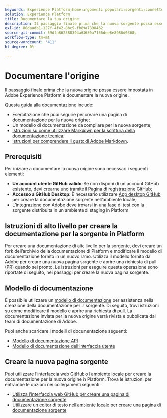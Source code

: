 ```yaml
---
keywords: Experience Platform;home;argomenti popolari;sorgenti;connettori;connettori sorgente;origini sdk;sdk;SDK
solution: Experience Platform
title: Documentare la tua origine
description: Il passaggio finale prima che la nuova sorgente possa essere resa attiva in Adobe Experience Platform è quello di documentare la nuova sorgente.
exl-id: 80daadb1-127f-4f42-8bc9-fb89a7898462
source-git-commit: 59dfa862388394a68630a7136dee8e8988d0368c
workflow-type: tm+mt
source-wordcount: '411'
ht-degree: 0%

---
```


# Documentare l&#39;origine

Il passaggio finale prima che la nuova origine possa essere impostata in Adobe Experience Platform è documentare la nuova origine.

Questa guida alla documentazione include:

* Esercitazione che puoi seguire per creare una pagina di documentazione per la nuova origine;
* Un modello di documentazione da compilare per la nuova sorgente;
* [Istruzioni su come utilizzare Markdown per la scrittura della documentazione tecnica](https://experienceleague.adobe.com/docs/contributor/contributor-guide/writing-essentials/markdown.html?lang=en);
* [Istruzioni per comprendere il gusto di Adobe Markdown](https://experienceleague.adobe.com/docs/contributor/contributor-guide/writing-essentials/markdown.html?lang=en#custom-markdown-extensions).

## Prerequisiti

Per iniziare a documentare la nuova origine sono necessari i seguenti elementi:

* **Un account utente GitHub valido**: Se non disponi di un account GitHub esistente, devi crearne uno tramite il [Pagina di registrazione GitHub](https://github.com/);
* **Accesso a GitHub Desktop**: È necessario utilizzare [App desktop GitHub](https://desktop.github.com/) per creare la documentazione sorgente nell’ambiente locale;
* L’integrazione con Adobe deve trovarsi in una fase di test con la sorgente distribuita in un ambiente di staging in Platform.

## Istruzioni di alto livello per creare la documentazione per la sorgente in Platform

Per creare una documentazione di alto livello per la sorgente, devi creare un fork dell’archivio della documentazione di Platform e modificare il modello di documentazione fornito in un nuovo ramo. Utilizza il modello fornito da Adobe per creare una nuova pagina sorgente e aprire una richiesta di pull (PR) quando sei pronto. Le istruzioni per eseguire questa operazione sono riportate di seguito, nei passaggi per creare la nuova pagina sorgente.

## Modello di documentazione

È possibile utilizzare un [modello di documentazione](./template.md) per assistenza nella creazione della documentazione per la sorgente. Di seguito, trovi istruzioni su come modificare il modello e aprire una richiesta di pull. La documentazione inviata per la nuova origine verrà rivista e pubblicata dal team di documentazione di Adobe.

Puoi anche scaricare i modelli di documentazione seguenti:

* [Modello di documentazione API](../assets/api-template.zip)
* [Modello di documentazione dell’interfaccia utente](../assets/ui-template.zip)

## Creare la nuova pagina sorgente

Puoi utilizzare l’interfaccia web GitHub o l’ambiente locale per creare la documentazione per la nuova origine in Platform. Trova le istruzioni per entrambe le opzioni nei collegamenti seguenti:

* [Utilizza l’interfaccia web GitHub per creare una pagina di documentazione sorgente](./github.md)
* [Utilizzare un editor di testo nell’ambiente locale per creare una pagina di documentazione sorgente](./text-editor.md)
